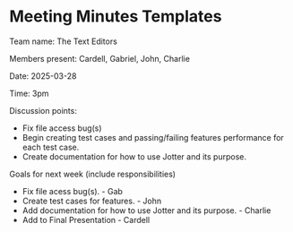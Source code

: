 # Meeting Minutes Templates

Team name: The Text Editors

Members present: Cardell, Gabriel, John, Charlie

Date: 2025-03-28

Time: 3pm

Discussion points:
* Fix file access bug(s)
* Begin creating test cases and passing/failing features performance for each test case.
* Create documentation for how to use Jotter and its purpose.

Goals for next week (include responsibilities)
* Fix file acess bug(s). - Gab
* Create test cases for features. - John
* Add documentation for how to use Jotter and its purpose. - Charlie
* Add to Final Presentation - Cardell